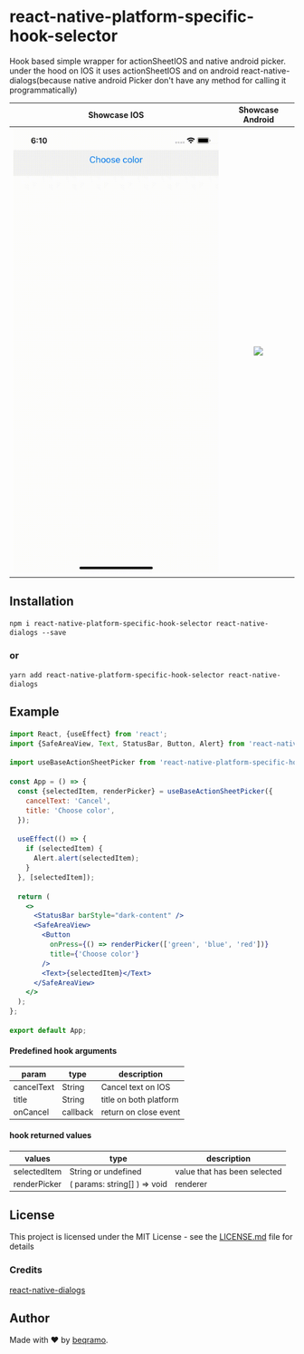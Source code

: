 # react-native-platform-specific-hook-selector
Hook based simple wrapper for actionSheetIOS and native android picker. under the hood on IOS it uses  actionSheetIOS and on android react-native-dialogs(because native android Picker don't have any method for calling it programmatically)

|                                                      Showcase IOS                                                      |                                                    Showcase Android                                                    |
| :--------------------------------------------------------------------------------------------------------------------: | :--------------------------------------------------------------------------------------------------------------------: |
| ![](https://github.com/beqramo/react-native-platform-specific-hook-selector/blob/master/assets/ios.gif) | ![](https://github.com/beqramo/react-native-platform-specific-hook-selector/blob/master/assets/android.gif) |

## Installation

```
npm i react-native-platform-specific-hook-selector react-native-dialogs --save
```

### or

```
yarn add react-native-platform-specific-hook-selector react-native-dialogs
```


## Example

```jsx
import React, {useEffect} from 'react';
import {SafeAreaView, Text, StatusBar, Button, Alert} from 'react-native';

import useBaseActionSheetPicker from 'react-native-platform-specific-hook-selector';

const App = () => {
  const {selectedItem, renderPicker} = useBaseActionSheetPicker({
    cancelText: 'Cancel',
    title: 'Choose color',
  });

  useEffect(() => {
    if (selectedItem) {
      Alert.alert(selectedItem);
    }
  }, [selectedItem]);

  return (
    <>
      <StatusBar barStyle="dark-content" />
      <SafeAreaView>
        <Button
          onPress={() => renderPicker(['green', 'blue', 'red'])}
          title={'Choose color'}
        />
        <Text>{selectedItem}</Text>
      </SafeAreaView>
    </>
  );
};

export default App;

```

#### Predefined hook arguments


| param | type                                                                                                                                                                                              | description   |
| ---------------- | --------------------------------------------------------------------------------------------------------------------------------------------------------------------------------------------------- | ----------- |
| cancelText  | String                                                                                                                                                                                     | Cancel text on IOS      |
| title            | String                                                                                                                                                                                               | title on both platform      |
| onCancel          | callback                                                                                                                                                                                             | return on close event      |


#### hook returned values


| values | type                                                                                                                                                                                              | description   |
| ---------------- | --------------------------------------------------------------------------------------------------------------------------------------------------------------------------------------------------- | ----------- |
| selectedItem  | String or undefined                                                                                                                                                                                     | value that has been selected     |
| renderPicker            | ( params: string[] ) => void                                                                                                                                                                                               | renderer      |






## License

This project is licensed under the MIT License - see the [LICENSE.md](https://github.com/beqramo/react-native-platform-specific-hook-selector/blob/master/LICENSE) file for details


### Credits

[react-native-dialogs](https://github.com/react-native-dialogs/react-native-dialogs)

## Author

Made with ❤️ by [beqramo](https://github.com/beqramo).
